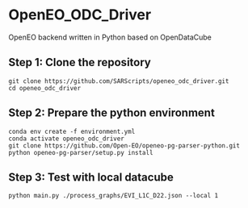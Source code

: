 # OpenEO_ODC_Driver
OpenEO backend written in Python based on OpenDataCube

## Step 1: Clone the repository
```
git clone https://github.com/SARScripts/openeo_odc_driver.git
cd openeo_odc_driver
```
## Step 2: Prepare the python environment
```
conda env create -f environment.yml
conda activate openeo_odc_driver
git clone https://github.com/Open-EO/openeo-pg-parser-python.git
python openeo-pg-parser/setup.py install
```
## Step 3: Test with local datacube
```
python main.py ./process_graphs/EVI_L1C_D22.json --local 1
```

